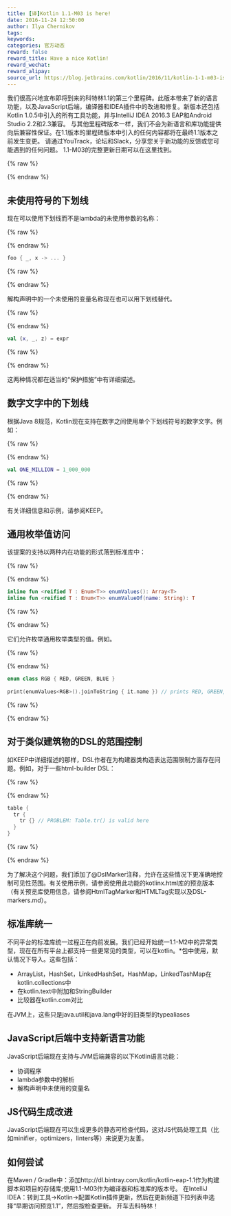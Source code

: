 ```yaml
---
title: [译]Kotlin 1.1-M03 is here!
date: 2016-11-24 12:50:00
author: Ilya Chernikov
tags:
keywords:
categories: 官方动态
reward: false
reward_title: Have a nice Kotlin!
reward_wechat:
reward_alipay:
source_url: https://blog.jetbrains.com/kotlin/2016/11/kotlin-1-1-m03-is-here/
---
```


我们很高兴地宣布即将到来的科特林1.1的第三个里程碑。此版本带来了新的语言功能，以及JavaScript后端，编译器和IDEA插件中的改进和修复。新版本还包括Kotlin 1.0.5中引入的所有工具功能，并与IntelliJ IDEA 2016.3 EAP和Android Studio 2.2和2.3兼容。
与其他里程碑版本一样，我们不会为新语言和库功能提供向后兼容性保证。在1.1版本的里程碑版本中引入的任何内容都将在最终1.1版本之前发生变更。
请通过YouTrack，论坛和Slack，分享您关于新功能的反馈或您可能遇到的任何问题。
1.1-M03的完整更新日期可以在这里找到。

{% raw %}
<p><span id="more-4380"></span></p>
{% endraw %}

## 未使用符号的下划线

现在可以使用下划线而不是lambda的未使用参数的名称：

{% raw %}
<p></p>
{% endraw %}

```kotlin
foo { _, x -> ... }
```

{% raw %}
<p></p>
{% endraw %}

解构声明中的一个未使用的变量名称现在也可以用下划线替代。

{% raw %}
<p></p>
{% endraw %}

```kotlin
val (x, _, z) = expr
```

{% raw %}
<p></p>
{% endraw %}

这两种情况都在适当的“保护措施”中有详细描述。
## 数字文字中的下划线

根据Java 8规范，Kotlin现在支持在数字之间使用单个下划线符号的数字文字。例如：

{% raw %}
<p></p>
{% endraw %}

```kotlin
val ONE_MILLION = 1_000_000
```

{% raw %}
<p></p>
{% endraw %}

有关详细信息和示例，请参阅KEEP。
## 通用枚举值访问

该提案的支持以两种内在功能的形式落到标准库中：

{% raw %}
<p></p>
{% endraw %}

```kotlin
inline fun <reified T : Enum<T>> enumValues(): Array<T>
inline fun <reified T : Enum<T>> enumValueOf(name: String): T
```

{% raw %}
<p></p>
{% endraw %}

它们允许枚举通用枚举类型的值。例如。

{% raw %}
<p></p>
{% endraw %}

```kotlin
enum class RGB { RED, GREEN, BLUE }
 
print(enumValues<RGB>().joinToString { it.name }) // prints RED, GREEN, BLUE
```

{% raw %}
<p></p>
{% endraw %}

## 对于类似建筑物的DSL的范围控制

如KEEP中详细描述的那样，DSL作者在为构建器类构造表达范围限制方面存在问题。例如，对于一些html-builder DSL：

{% raw %}
<p></p>
{% endraw %}

```kotlin
table {
  tr {
    tr {} // PROBLEM: Table.tr() is valid here
  }
}
```

{% raw %}
<p></p>
{% endraw %}

为了解决这个问题，我们添加了@DslMarker注释，允许在这些情况下更准确地控制可见性范围。有关使用示例，请参阅使用此功能的kotlinx.html库的预览版本（有关预览库使用信息，请参阅HtmlTagMarker和HTMLTag实现以及DSL-markers.md）。
## 标准库统一

不同平台的标准库统一过程正在向前发展。我们已经开始统一1.1-M2中的异常类型，现在在所有平台上都支持一些更常见的类型，可以在kotlin。*包中使用，默认情况下导入。这些包括：

* ArrayList，HashSet，LinkedHashSet，HashMap，LinkedTashMap在kotlin.collections中
* 在kotlin.text中附加和StringBuilder
* 比较器在kotlin.com对比

在JVM上，这些只是java.util和java.lang中好的旧类型的typealiases
## JavaScript后端中支持新语言功能

JavaScript后端现在支持与JVM后端兼容的以下Kotlin语言功能：

* 协调程序
* lambda参数中的解析
* 解构声明中未使用的变量名

## JS代码生成改进

JavaScript后端现在可以生成更多的静态可检查代码，这对JS代码处理工具（比如minifier，optimizers，linters等）来说更为友善。
## 如何尝试

在Maven / Gradle中：添加http://dl.bintray.com/kotlin/kotlin-eap-1.1作为构建脚本和项目的存储库;使用1.1-M03作为编译器和标准库的版本号。
在IntelliJ IDEA：转到工具→Kotlin→配置Kotlin插件更新，然后在更新频道下拉列表中选择“早期访问预览1.1”，然后按检查更新。
开车去科特林！
